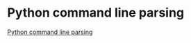 # Python command line parsing
[Python command line parsing](https://aiwithcloud.com/2022/09/15/python_command_line_parsing/)